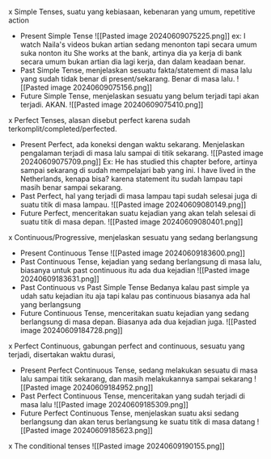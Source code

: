 x Simple Tenses, suatu yang kebiasaan, kebenaran yang umum, repetitive action
- Present Simple Tense
![[Pasted image 20240609075225.png]]
ex:
I watch Naila's videos
bukan artian sedang menonton tapi secara umum suka nonton itu
She works at the bank, artinya dia ya kerja di bank secara umum bukan artian dia lagi kerja, dan dalam keadaan benar.
- Past Simple Tense, menjelaskan sesuatu fakta/statement di masa lalu yang sudah tidak benar di present/sekarang. Benar di masa lalu.
![[Pasted image 20240609075156.png]]
- Future Simple Tense, menjelaskan sesuatu yang belum terjadi tapi akan terjadi. AKAN.
![[Pasted image 20240609075410.png]]

x Perfect Tenses, alasan disebut perfect karena sudah terkomplit/completed/perfected.
- Present Perfect, ada koneksi dengan waktu sekarang. Menjelaskan pengalaman terjadi di masa lalu sampai di titik sekarang. 
![[Pasted image 20240609075709.png]]
Ex: He has studied this chapter before, artinya sampai sekarang di sudah mempelajari bab yang ini.
I have lived in the Netherlands, kenapa bisa? karena statement itu sudah lampau tapi masih benar sampai sekarang.
- Past Perfect, hal yang terjadi di masa lampau tapi sudah selesai juga di suatu titik di masa lampau.
![[Pasted image 20240609080149.png]]
- Future Perfect, menceritakan suatu kejadian yang akan telah selesai di suatu titik di masa depan.
![[Pasted image 20240609080401.png]]

x Continuous/Progressive, menjelaskan sesuatu yang sedang berlangsung
- Present Continuous Tense
![[Pasted image 20240609183600.png]]
- Past Continuous Tense, kejadian yang sedang berlangsung di masa lalu, biasanya untuk past continuous itu ada dua kejadian
![[Pasted image 20240609183631.png]]
- Past Continuous vs Past Simple Tense
Bedanya kalau past simple ya udah satu kejadian itu aja tapi kalau pas continuous biasanya ada hal yang berlangsung
- Future Continuous Tense, menceritakan suatu kejadian yang sedang berlangsung di masa depan. Biasanya ada dua kejadian juga.
![[Pasted image 20240609184728.png]]

x Perfect Continuous, gabungan perfect and continuous, sesuatu yang terjadi, disertakan waktu durasi,
- Present Perfect Continuous Tense, sedang melakukan sesuatu di masa lalu sampai titik sekarang, dan masih melakukannya sampai sekarang
![[Pasted image 20240609184952.png]]
- Past Perfect Continuous Tense, menceritakan yang sudah terjadi di masa lalu
![[Pasted image 20240609185309.png]]
- Future Perfect Continuous Tense, menjelaskan suatu aksi sedang berlangsung dan akan terus berlangsung ke suatu titik di masa datang
![[Pasted image 20240609185623.png]]

x The conditional tenses
![[Pasted image 20240609190155.png]]